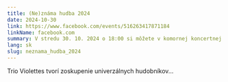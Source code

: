 ```yaml
---
title: (Ne)známa hudba 2024
date: 2024-10-30
link: https://www.facebook.com/events/516263417871184
linkName: facebook.com
summary: V stredu 30. 10. 2024 o 18:00 si môžete v komornej koncertnej sále Domu Albrechtovcov vypočuť sláčikové kvartetá Jozefa Podprockého v podaní Mucha Quartet.
lang: sk
slug: neznama_hudba_2024
---
```


Trio Violettes  tvorí zoskupenie univerzálnych hudobníkov...
